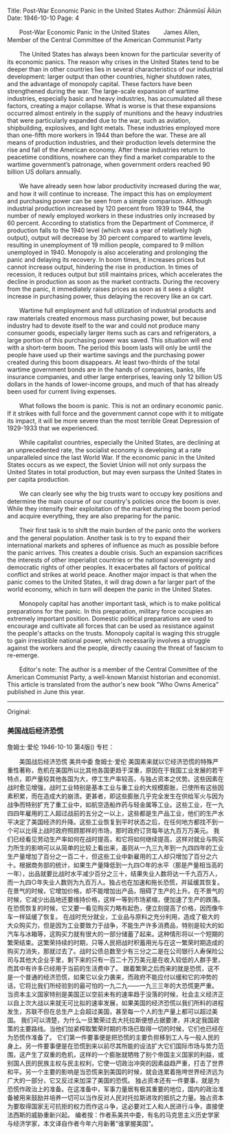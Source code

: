Title: Post-War Economic Panic in the United States
Author: Zhānmǔsī Àilún
Date: 1946-10-10
Page: 4

　　Post-War Economic Panic in the United States
　　James Allen, Member of the Central Committee of the American Communist Party

　　The United States has always been known for the particular severity of its economic panics. The reason why crises in the United States tend to be deeper than in other countries lies in several characteristics of our industrial development: larger output than other countries, higher shutdown rates, and the advantage of monopoly capital. These factors have been strengthened during the war. The large-scale expansion of wartime industries, especially basic and heavy industries, has accumulated all these factors, creating a major collapse. What is worse is that these expansions occurred almost entirely in the supply of munitions and the heavy industries that were particularly expanded due to the war, such as aviation, shipbuilding, explosives, and light metals. These industries employed more than one-fifth more workers in 1944 than before the war. These are all means of production industries, and their production levels determine the rise and fall of the American economy. After these industries return to peacetime conditions, nowhere can they find a market comparable to the wartime government’s patronage, when government orders reached 90 billion US dollars annually.

　　We have already seen how labor productivity increased during the war, and how it will continue to increase. The impact this has on employment and purchasing power can be seen from a simple comparison. Although industrial production increased by 120 percent from 1939 to 1944, the number of newly employed workers in these industries only increased by 60 percent. According to statistics from the Department of Commerce, if production falls to the 1940 level (which was a year of relatively high output), output will decrease by 30 percent compared to wartime levels, resulting in unemployment of 19 million people, compared to 9 million unemployed in 1940. Monopoly is also accelerating and prolonging the panic and delaying its recovery. In boom times, it increases prices but cannot increase output, hindering the rise in production. In times of recession, it reduces output but still maintains prices, which accelerates the decline in production as soon as the market contracts. During the recovery from the panic, it immediately raises prices as soon as it sees a slight increase in purchasing power, thus delaying the recovery like an ox cart.

　　Wartime full employment and full utilization of industrial products and raw materials created enormous mass purchasing power, but because industry had to devote itself to the war and could not produce many consumer goods, especially larger items such as cars and refrigerators, a large portion of this purchasing power was saved. This situation will end with a short-term boom. The period this boom lasts will only be until the people have used up their wartime savings and the purchasing power created during this boom disappears. At least two-thirds of the total wartime government bonds are in the hands of companies, banks, life insurance companies, and other large enterprises, leaving only 12 billion US dollars in the hands of lower-income groups, and much of that has already been used for current living expenses.

　　What follows the boom is panic. This is not an ordinary economic panic. If it strikes with full force and the government cannot cope with it to mitigate its impact, it will be more severe than the most terrible Great Depression of 1929-1933 that we experienced.

　　While capitalist countries, especially the United States, are declining at an unprecedented rate, the socialist economy is developing at a rate unparalleled since the last World War. If the economic panic in the United States occurs as we expect, the Soviet Union will not only surpass the United States in total production, but may even surpass the United States in per capita production.

　　We can clearly see why the big trusts want to occupy key positions and determine the main course of our country's policies once the boom is over. While they intensify their exploitation of the market during the boom period and acquire everything, they are also preparing for the panic.

　　Their first task is to shift the main burden of the panic onto the workers and the general population. Another task is to try to expand their international markets and spheres of influence as much as possible before the panic arrives. This creates a double crisis. Such an expansion sacrifices the interests of other imperialist countries or the national sovereignty and democratic rights of other peoples. It exacerbates all factors of political conflict and strikes at world peace. Another major impact is that when the panic comes to the United States, it will drag down a far larger part of the world economy, which in turn will deepen the panic in the United States.

　　Monopoly capital has another important task, which is to make political preparations for the panic. In this preparation, military force occupies an extremely important position. Domestic political preparations are used to encourage and cultivate all forces that can be used as resistance against the people's attacks on the trusts. Monopoly capital is waging this struggle to gain irresistible national power, which necessarily involves a struggle against the workers and the people, directly causing the threat of fascism to re-emerge.

　　Editor's note: The author is a member of the Central Committee of the American Communist Party, a well-known Marxist historian and economist. This article is translated from the author's new book "Who Owns America" published in June this year.



<hr /> 

Original: 


### 美国战后经济恐慌
詹姆士·爱伦
1946-10-10
第4版()
专栏：

　　美国战后经济恐慌
    美共中委  詹姆士·爱伦
    美国素来就以它经济恐慌的特殊严重性著称，危机在美国所以比其他各国更趋于深重，原因在于我国工业发展的若干特点，即产量较其他各国为大，停工生产率较高，与独占资本之优势。这些因素在战时愈见增强，战时工业特别是基本工业与重工业的大规模膨胀，已使所有这些因素积累，而在造成大的崩溃。更甚者，即这些膨胀几乎完全发生在供给军火与因为战争而特别扩充了重工业中，如航空造船炸药与轻金属等工业。这些工业，在一九四四年雇用的工人超过战前的五分之一以上，这些都是生产品工业，他们的生产水平决定了美国经济的升降。这些工业恢复到平时状态之后，在任何地方都找不到一个可以比得上战时政府照顾那样的市场，那时政府订货每年达九百万万美元。
    我们已经看见劳动生产率如何在战时提高，和它将如何继续提高，这样对就业与购买力所生的影响可以从简单的比较上看出来，虽则从一九三九年到一九四四年的工业生产量增加了百分之一百二十，但这些工业中新雇用的工人却只增加了百分之六十。根据商务部的统计，如果生产量降低到一九四○年的水平（那是产量相当高的一年），出品就要比战时水平减少百分之三十，结果失业人数将达一千九百万人，而一九四○年失业人数则为九百万人。独占也在加速和拖长恐慌，并延缓其恢复。在景气的时候，它增加价格，却不能增加出产品，阻碍了生产的上升。在不景气的时候，它减少出品地还要维持价格，这样一等到市场紧缩，便加速了生产的跌落。在恐慌恢复的时候，它又要一看见购买力略有起色，便立刻提高了价格，因而像牛车一样延缓了恢复。
    在战时充分就业，工业品与原料之充分利用，造成了极大的大众购买力，但是因为工业要致力于战争，不能生产许多消费品，特别是较大的如汽车与冰箱等，这购买力就有很大的一部分储蓄了起来。这种情形将以一个短期的繁荣结束。这繁荣持续的时期，只等人民把战时积蓄用光与在这一繁荣时期造成的购买力消失，那就过去了。战时公债总数至少有三分之二是在公司银行人寿保险公司与其他大企业手里，剩下来的只有一百二十万万美元是在收入较低的人群手里，而其中有许多已经用于当前的生活费中了。
    跟着繁荣之后而来的就是恐慌，这不是一个普通的经济恐慌，如果它以全力袭来，而政府不能应付以缓和它的冲势的话，它将比我们所经验到的最可怕的一九二九——一九三三年的大恐慌更严重。
    当资本主义国家特别是美国正以空前未有的速率趋于没落的时候，社会主义经济正以自上次大战以来就无可比拟的速率发展，如果美国的经济恐慌以我们所料的进程发生，苏联不但在总生产上会超过美国，甚至每一个人的生产量上都可以超过美国。
    我们可以清楚，为什么一旦繁荣过去大托拉斯便想占据要津，并决定我国政策的主要路线。当他们加紧榨取繁荣时期的市场已取得一切的时候，它们也已经在为恐慌作准备了。
    它们第一件要事便是把恐慌的主要负担移到工人与一般人民的身上。另一件要事便是在恐慌到来以前尽其所能的设法扩大它们国际市场与势力范围，这产生了双重的危机，这样的一个膨胀就牺牲了别个帝国主义国家的利益，或别国人民的民族主权与民主权利，它使一切政治冲突的因素益趋严重，打击了世界和平。另一个主要的影响是当恐慌来到美国的时候，就会连累着拖垮世界经济远为广大的一部分，它又反过来加深了美国的恐慌。
    独占资本还有一件要事，就是为恐慌作政治上的准备。在这准备中，军事力量居有极其重要的地位，国内的政治准备被用来鼓励并培养一切可以当作反对人民对托拉斯进攻的抵抗之力量。独占资本为要取得国家无可抗拒的权力而作这斗争，这必要对工人和人民进行斗争，直接使法西斯的威胁重新兴起。
    编者按：作者系美共中委，有名的马克思主义历史学家与经济学家，本文译自作者今年六月新著“谁掌握美国”。
